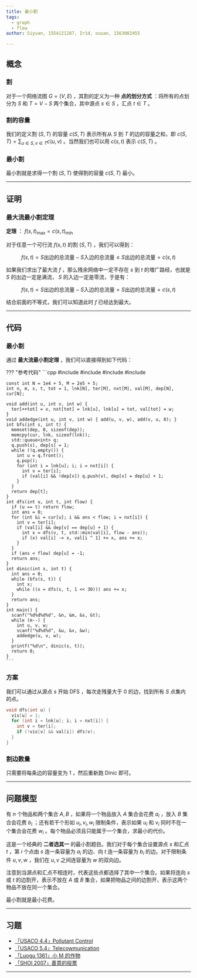 ```yaml
---
title: 最小割
tags:
  - graph
  - flow
author: Siyuan, 1554121287, Ir1d, ouuan, 1563082455

---
```


## 概念

### 割

对于一个网络流图 $G=(V,E)$ ，其割的定义为一种 **点的划分方式** ：将所有的点划分为 $S$ 和 $T=V-S$ 两个集合，其中源点 $s\in S$ ，汇点 $t\in T$ 。

### 割的容量

我们的定义割 $(S,T)$ 的容量 $c(S,T)$ 表示所有从 $S$ 到 $T$ 的边的容量之和，即 $c(S,T)=\sum_{u\in S,v\in T}c(u,v)$ 。当然我们也可以用 $c(s,t)$ 表示 $c(S,T)$ 。

### 最小割

最小割就是求得一个割 $(S,T)$ 使得割的容量 $c(S,T)$ 最小。

* * *

## 证明

### 最大流最小割定理

 **定理** ： $f(s,t)_{\max}=c(s,t)_{\min}$ 

对于任意一个可行流 $f(s,t)$ 的割 $(S,T)$ ，我们可以得到：

$$
f(s,t)=S\text{出边的总流量}-S\text{入边的总流量}\le S\text{出边的总流量}=c(s,t)
$$

如果我们求出了最大流 $f$ ，那么残余网络中一定不存在 $s$ 到 $t$ 的増广路经，也就是 $S$ 的出边一定是满流， $S$ 的入边一定是零流，于是有：

$$
f(s,t)=S\text{出边的总流量}-S\text{入边的总流量}=S\text{出边的总流量}=c(s,t)
$$

结合前面的不等式，我们可以知道此时 $f$ 已经达到最大。

* * *

## 代码

### 最小割

通过 **最大流最小割定理** ，我们可以直接得到如下代码：

??? "参考代码"
    ```cpp
    #include <algorithm>
    #include <cstdio>
    #include <cstring>
    #include <queue>
    
    const int N = 1e4 + 5, M = 2e5 + 5;
    int n, m, s, t, tot = 1, lnk[N], ter[M], nxt[M], val[M], dep[N], cur[N];
    
    void add(int u, int v, int w) {
      ter[++tot] = v, nxt[tot] = lnk[u], lnk[u] = tot, val[tot] = w;
    }
    void addedge(int u, int v, int w) { add(u, v, w), add(v, u, 0); }
    int bfs(int s, int t) {
      memset(dep, 0, sizeof(dep));
      memcpy(cur, lnk, sizeof(lnk));
      std::queue<int> q;
      q.push(s), dep[s] = 1;
      while (!q.empty()) {
        int u = q.front();
        q.pop();
        for (int i = lnk[u]; i; i = nxt[i]) {
          int v = ter[i];
          if (val[i] && !dep[v]) q.push(v), dep[v] = dep[u] + 1;
        }
      }
      return dep[t];
    }
    int dfs(int u, int t, int flow) {
      if (u == t) return flow;
      int ans = 0;
      for (int &i = cur[u]; i && ans < flow; i = nxt[i]) {
        int v = ter[i];
        if (val[i] && dep[v] == dep[u] + 1) {
          int x = dfs(v, t, std::min(val[i], flow - ans));
          if (x) val[i] -= x, val[i ^ 1] += x, ans += x;
        }
      }
      if (ans < flow) dep[u] = -1;
      return ans;
    }
    int dinic(int s, int t) {
      int ans = 0;
      while (bfs(s, t)) {
        int x;
        while ((x = dfs(s, t, 1 << 30))) ans += x;
      }
      return ans;
    }
    int main() {
      scanf("%d%d%d%d", &n, &m, &s, &t);
      while (m--) {
        int u, v, w;
        scanf("%d%d%d", &u, &v, &w);
        addedge(u, v, w);
      }
      printf("%d\n", dinic(s, t));
      return 0;
    }
    ```

### 方案

我们可以通过从源点 $s$ 开始 $\text{DFS}$ ，每次走残量大于 $0$ 的边，找到所有 $S$ 点集内的点。

```cpp
void dfs(int u) {
  vis[u] = 1;
  for (int i = lnk[u]; i; i = nxt[i]) {
    int v = ter[i];
    if (!vis[v] && val[i]) dfs(v);
  }
}
```

### 割边数量

只需要将每条边的容量变为 $1$ ，然后重新跑 $\text{Dinic}$ 即可。

* * *

## 问题模型

有 $n$ 个物品和两个集合 $A,B$ ，如果将一个物品放入 $A$ 集合会花费 $a_i$ ，放入 $B$ 集合会花费 $b_i$ ；还有若干个形如 $u_i,v_i,w_i$ 限制条件，表示如果 $u_i$ 和 $v_i$ 同时不在一个集合会花费 $w_i$ 。每个物品必须且只能属于一个集合，求最小的代价。

这是一个经典的 **二者选其一** 的最小割题目。我们对于每个集合设置源点 $s$ 和汇点 $t$ ，第 $i$ 个点由 $s$ 连一条容量为 $a_i$ 的边、向 $t$ 连一条容量为 $b_i$ 的边。对于限制条件 $u,v,w$ ，我们在 $u,v$ 之间连容量为 $w$ 的双向边。

注意到当源点和汇点不相连时，代表这些点都选择了其中一个集合。如果将连向 $s$ 或 $t$ 的边割开，表示不放在 $A$ 或 $B$ 集合，如果把物品之间的边割开，表示这两个物品不放在同一个集合。

最小割就是最小花费。

* * *

## 习题

-  [「USACO 4.4」Pollutant Control](https://www.luogu.com.cn/problem/P1344) 
-  [「USACO 5.4」Telecowmunication](https://www.luogu.com.cn/problem/P1345) 
-  [「Luogu 1361」小 M 的作物](https://www.luogu.com.cn/problem/P1361) 
-  [「SHOI 2007」善意的投票](https://www.luogu.com.cn/problem/P2057) 

* * *
